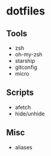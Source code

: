 # dotfiles

## Tools
- zsh
- oh-my-zsh
- starship
- gitconfig
- micro

## Scripts
- afetch
- hide/unhide


## Misc
- aliases
